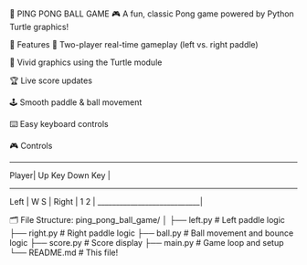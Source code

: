 🏓 PING PONG BALL GAME
🎮 A fun, classic Pong game powered by Python Turtle graphics!

🎨 Features
🚀 Two-player real-time gameplay (left vs. right paddle)

🌈 Vivid graphics using the Turtle module

🏆 Live score updates

🕹 Smooth paddle & ball movement

⌨️ Easy keyboard controls

🎮 Controls
____________________________
Player|	Up Key	   Down Key |
____________________________
Left  | W       	   S      |
Right	| 1	           2      |
____________________________|

🗂️ File Structure:
ping_pong_ball_game/
│
├── left.py      # Left paddle logic
├── right.py     # Right paddle logic
├── ball.py      # Ball movement and bounce logic
├── score.py     # Score display
├── main.py      # Game loop and setup
└── README.md    # This file!

 



